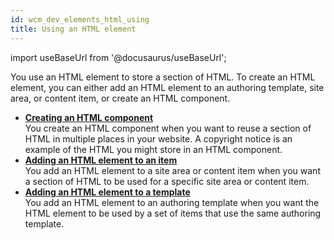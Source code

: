 ```yaml
---
id: wcm_dev_elements_html_using
title: Using an HTML element
---
```

import useBaseUrl from '@docusaurus/useBaseUrl';



You use an HTML element to store a section of HTML. To create an HTML element, you can either add an HTML element to an authoring template, site area, or content item, or create an HTML component.

-   **[Creating an HTML component](wcm_dev_elements_html_creating.md)**  
You create an HTML component when you want to reuse a section of HTML in multiple places in your website. A copyright notice is an example of the HTML you might store in an HTML component.
-   **[Adding an HTML element to an item](wcm_dev_elements_html_adding.md)**  
You add an HTML element to a site area or content item when you want a section of HTML to be used for a specific site area or content item.
-   **[Adding an HTML element to a template](wcm_dev_elements_html_add_template.md)**  
You add an HTML element to an authoring template when you want the HTML element to be used by a set of items that use the same authoring template.

